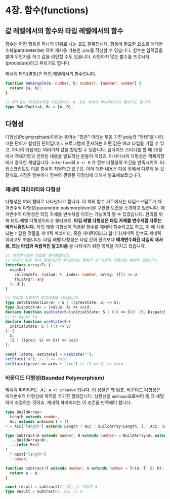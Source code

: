 # 4장. 함수(functions)

## 값 레벨에서의 함수와 타입 레벨에서의 함수

함수는 어떤 행동을 하나의 단위로 나눈 코드 블록입니다. 행동에 필요한 요소를 매개변수화(parameterize) 하여 재사용 가능한 코드를 작성할 수 있습니다. 함수는 입력값을 받아 무언가를 하고 값을 리턴할 수도 있습니다. 리턴하지 않는 함수를 프로시저(procedure)라고 부르기도 합니다.

제네릭 타입(별칭)은 타입 레벨에서의 함수입니다.

```ts
function makeTuple(a: number, b: number): [number, number] {
  return [a, b];
}

// A와 B는 매개변수화된 타입입니다. A, B는 제네릭 파라미터라고 불리기도 합니다.
type MakeTuple<A, B> = [A, B];
```

## 다형성

다형성(Polymorphism)이라는 용어는 "많은" 이라는 뜻을 가진 poly와 "형태"를 나타내는 단어가 합성된 단어입니다. 프로그램에 존재하는 어떤 값은 여러 타입을 가질 수 있고, 하나의 타입에는 여러가지 값을 할당할 수 있습니다. 딥다이브 스터디를 할 때 25장에서 객체지향과 관련된 내용을 발표하신 분들이 계셨죠. 아시다시피 다형성은 객체지향에서 중요한 개념입니다. `interface`와 `A <: B` 가 전부 다형성의 조건을 만족시키죠. 타입스크립트도 이를 충실히 지원하고 있구요. 이에 대한 내용은 다음 장에서 다루게 될 것 같네요. 4장은 함수이니 함수와 관련된 다형성에 대해서 발표해보겠습니다.

### 제네릭 파라미터와 다형성

다형성은 여러 형태로 나타난다고 합니다. 이 책의 함수 파트에서는 타입스크립트가 매개변수적 다형성(parametric polymorphism)을 구현한 모습을 소개하고 있습니다. 매개변수적 다형성은 타입 자체를 변수처럼 다루는 기능이라 할 수 있겠습니다. 편의를 위해 타입 레벨 다형성이라고 불러보죠. **타입 레벨 다형성은 타입 자체를 변수처럼 다루는 메커니즘입니다.** 타입 레벨 다형성이 적용된 함수를 제네릭 함수라고도 하고, 이 때 사용되는 `T` 같은 것들을 제네릭 파라미터, 혹은 제네릭이라고 합니다(제네릭 함수도 제네릭이라고도 부릅니다). 타입 레벨 다형성은 타입 간의 관계보다 **매개변수화된 타입의 재사용, 또는 타입과 독립적인 알고리즘** 을 나타내기 위한 목적을 가지고 있습니다.

```ts
// 매개변수화된 타입을 재사용합니다.
// 우리가 읽은 책과 연결지으면 재사용하는 범위가 곧 타입이 적용되는 범위와 같습니다.
interface Array<T> {
  map<U>(
    callbackfn: (value: T, index: number, array: T[]) => U,
    thisArg?: any
  ): U[];
}

// 타입과 독립적인 알고리즘을 나타냅니다.
type SetStateAction<S> = S | ((prevState: S) => S);
type Dispatch<A> = (value: A) => void;
declare function useState<S>(initialState: S | (() => S)): [S, Dispatch<SetStateAction<S>>];
// is equal to
declare function useState<S>(
  initialState: S | (() => S),
): [
  S,
  (S | ((prev: S) => S)) => void
];

const [state, setState] = useState("");
setState("a"); // S => void
setState((prev) => prev + "zxc") // (S => S) => void
```

### 바운디드 다형성(Bounded Polymorphism)

제네릭 파라미터는 A는 `A <: unknown` 입니다. 이 성질은 꽤 넓죠. 바운디드 다형성은 매개변수적 다형성에 제약을 추가한 형태입니다. 상한선을 `unknown`으로부터 좀 더 세밀하게 조절하는 것이죠. 제네릭 파라미터는 이 조건을 만족해야 합니다.

```ts
type BuildArray<
  Length extends number,
  Acc extends unknown[] = []
> = Acc["length"] extends Length ? Acc : BuildArray<Length, [...Acc, unknown]>;

type Subtract<A extends number, B extends number> = BuildArray<A> extends [
  ...BuildArray<B>,
  ...infer Rest
]
  ? Rest["length"]
  : never;

function subtract<T extends number, U extends number = T>(a: T, b: U): T {
  return a - b;
}

const result = subtract(7, 3); // 타입은 4
type Result = Subtract<7, 3>; // 4
```
